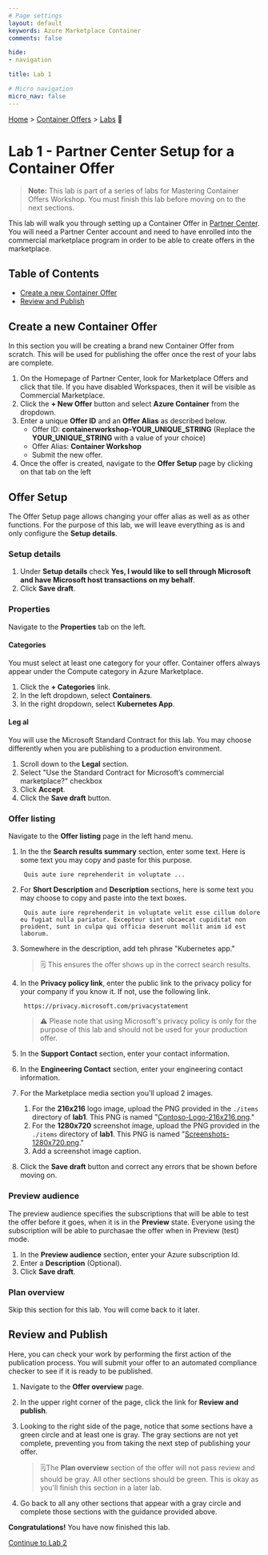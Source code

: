 ```yaml
---
# Page settings
layout: default
keywords: Azure Marketplace Container
comments: false

hide:
- navigation

title: Lab 1

# Micro navigation
micro_nav: false
---
```


[Home](../../../) > [Container Offers](../../) > [Labs](../../index.md#labs) 🧪

# Lab 1 - Partner Center Setup for a Container Offer

> **Note:** This lab is part of a series of labs for Mastering Container Offers Workshop. You must finish this lab before moving on to the next sections.

This lab will walk you through setting up a Container Offer in [Partner Center](https://partner.microsoft.com/en-us/dashboard/marketplace-offers/overview). You will need a Partner Center account and need to have enrolled into the commercial marketplace program in order to be able to create offers in the marketplace.

## Table of Contents

<!-- no toc -->
- [Create a new Container Offer](#create-a-new-container-offer)
- [Review and Publish](#review-and-publish)

## Create a new Container Offer

In this section you will be creating a brand new Container Offer from scratch. This will be used for publishing the offer once the rest of your labs are complete.

1. On the Homepage of Partner Center, look for Marketplace Offers and click that tile. If you have disabled Workspaces, then it will be visible as Commercial Marketplace.
2. Click the **+ New Offer** button and select **Azure Container** from the dropdown.
3. Enter a unique **Offer ID** and an **Offer Alias** as described below.
    - Offer ID: **containerworkshop-YOUR_UNIQUE_STRING** (Replace the **YOUR_UNIQUE_STRING** with a value of your choice)
    - Offer Alias: **Container Workshop**
    - Submit the new offer.
4. Once the offer is created, navigate to the **Offer Setup** page by clicking on that tab on the left

## Offer Setup

The Offer Setup page allows changing your offer alias as well as as other functions. For the purpose of this lab, we will leave everything as is and only configure the **Setup details**.

### Setup details

1. Under **Setup details** check **Yes, I would like to sell through Microsoft and have Microsoft host transactions on my behalf**.
2. Click **Save draft**.

### Properties

Navigate to the **Properties** tab on the left.

#### Categories

You must select at least one category for your offer. Container offers always appear under the Compute category in Azure Marketplace.

1. Click the **+ Categories** link.
1. In the left dropdown, select **Containers**.
1. In the right dropdown, select **Kubernetes App**.

#### Leg al

You will use the Microsoft Standard Contract for this lab. You may choose differently when you are publishing to a production environment.

1. Scroll down to the **Legal** section.
2. Select "Use the Standard Contract for Microsoft’s commercial marketplace?" checkbox
3. Click **Accept**.
4. Click the **Save draft** button.

### Offer listing

Navigate to the **Offer listing** page in the left hand menu.

1. In the the **Search results summary** section, enter some text. Here is some text you may copy and paste for this purpose.

        Quis aute iure reprehenderit in voluptate ...

2. For **Short Description** and **Description** sections, here is some text you may choose to copy and paste into the text boxes.

        Quis aute iure reprehenderit in voluptate velit esse cillum dolore eu fugiat nulla pariatur. Excepteur sint obcaecat cupiditat non proident, sunt in culpa qui officia deserunt mollit anim id est laborum.

3. Somewhere in the description, add teh phrase "Kubernetes app."

    > 🗒️ This ensures the offer shows up in the correct search results.

4. In the **Privacy policy link**, enter the public link to the privacy policy for your company if you know it. If not, use the following link.

        https://privacy.microsoft.com/privacystatement

    > ⚠️ Please note that using Microsoft's privacy policy is only for the purpose of this lab and should not be used for your production offer.

5. In the **Support Contact** section, enter your contact information.
6. In the **Engineering Contact** section, enter your engineering contact information.
7. For the Marketplace media section you'll upload 2 images.
    1. For the **216x216** logo image, upload the PNG provided in the `./items` directory of **lab1**. This PNG is named "[Contoso-Logo-216x216.png](./items/Contoso-Logo-216x216.png)."
    2. For the **1280x720** screenshot image, upload the PNG provided in the `./items` directory of **lab1**. This PNG is named "[Screenshots-1280x720.png](./items/Screenshots-1280x720.png)."
    3. Add a screenshot image caption.
8. Click the **Save draft** button and correct any errors that be shown before moving on.

### Preview audience

The preview audience specifies the subscriptions that will be able to test the offer before it goes, when it is in the **Preview** state. Everyone using the subscription will be able to purchasae the offer when in Preview (test) mode.

1. In the **Preview audience** section, enter your Azure subscription Id.
1. Enter a **Description** (Optional).
1. Click **Save draft**.

### Plan overview

Skip this section for this lab. You will come back to it later.

## Review and Publish

Here, you can check your work by performing the first action of the publication process. You will submit your offer to an automated compliance checker to see if it is ready to be published.

1. Navigate to the **Offer overview** page.
1. In the upper right corner of the page, click the link for **Review and publish**.
1. Looking to the right side of the page, notice that some sections have a green circle and at least one is gray. The gray sections are not yet complete, preventing you from taking the next step of publishing your offer.

    > 🗒️The **Plan overview** section of the offer will not pass review and should be gray. All other sections should be green. This is okay as you'll finish this section in a later lab.

1. Go back to all any other sections that appear with a gray circle and complete those sections with the guidance provided above.

**Congratulations!** You have now finished this lab.

[Continue to Lab 2](../lab2-prepare-container-deployment/index.md)
